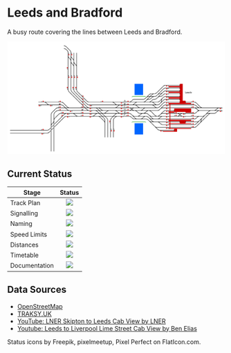 # Leeds and Bradford
A busy route covering the lines between Leeds and Bradford.

![Leeds and Bradford](Images/LeedsAndBradford.bmp)

## Current Status

| Stage         | Status        |
| ------------- |:-------------:|
| Track Plan     | <img src="https://image.flaticon.com/icons/svg/390/390914.svg" height="24"> |
| Signalling      | <img src="https://image.flaticon.com/icons/svg/390/390914.svg" height="24">      |
| Naming | <img src="https://image.flaticon.com/icons/svg/390/390914.svg" height="24">      |
| Speed Limits | <img src="https://image.flaticon.com/icons/svg/390/390914.svg" height="24"> |
| Distances | <img src="https://image.flaticon.com/icons/svg/390/390914.svg" height="24"> |
| Timetable | <img src="https://image.flaticon.com/icons/svg/390/390914.svg" height="24"> |
| Documentation | <img src="https://image.flaticon.com/icons/svg/390/390914.svg" height="24"> |


## Data Sources

- [OpenStreetMap](https://www.openstreetmap.org/#map=17/53.79412/-1.54820&layers=T)
- [TRAKSY.UK](https://traksy.uk/live/M+38+LEEDS)
- [YouTube: LNER Skipton to Leeds Cab View by LNER](https://youtu.be/pItOmimx1WM)
- [Youtube: Leeds to Liverpool Lime Street Cab View by Ben Elias](https://youtu.be/mie1fhduoqc)

Status icons by Freepik, pixelmeetup, Pixel Perfect on FlatIcon.com.
